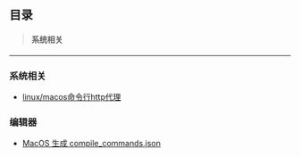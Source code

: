 ## 目录
> #### 系统相关
---
### 系统相关
- [linux/macos命令行http代理](proxy_command.md)

### 编辑器
- [MacOS 生成 compile_commands.json](mac_compile_commands.md)


